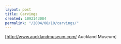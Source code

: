 ```yaml
---
layout: post
title: Carvings
created: 1092143084
permalink: "/2004/08/10/carvings/"
---
```

[http://www.aucklandmuseum.com/ Auckland Museum]
